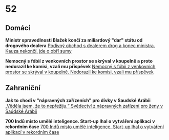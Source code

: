 # 52

## Domácí

**Ministr spravedlnosti Blažek končí za miliardový "dar" státu od drogového dealera** [Podivný obchod s dealerem drog a konec ministra. Kauza nekončí, jde o obří sumy](https://www.idnes.cz/zpravy/domaci/pavel-blazek-rezognoval-dar-bitcoin-dealer-drog.A250530_193209_domaci_misl)

**Nemocný s fóbií z venkovních prostor se skrýval v koupelně a proto nedorazil ke komisi, vzali mu příspěvek** [Nemocný s fóbií z venkovních prostor se skrýval v koupelně. Nedorazil ke komisi, vzali mu příspěvek](https://www.novinky.cz/clanek/domaci-zpravy-kraj-vysocina-nemocny-s-fobii-z-venkovnich-prostor-se-skryval-v-koupelne-nedorazil-ke-komisi-vzali-mu-prispevek-40522965)

## Zahraniční

**Jak to chodí v "nápravných zařízeních" pro dívky v Saudské Arábii** [„Věděla jsem, že to nepřežiju.“ Svědectví z nápravných zařízení pro ženy v Saúdské Arábii](https://www.novinky.cz/clanek/zahranicni-blizky-a-stredni-vychod-vedela-jsem-ze-to-nepreziju-svedectvi-z-napravnych-zarizeni-pro-zeny-v-saudske-arabii-40523174)

**700 Indů místo umělé inteligence. Start-up lhal o vytváření aplikací v rekordním čase** [700 Indů místo umělé inteligence. Start-up lhal o vytváření aplikací v rekordním čase](https://www.novinky.cz/clanek/internet-a-pc-ai-700-indu-misto-umele-inteligence-start-up-lhal-o-vytvareni-aplikaci-v-rekordnim-case-40523957)
